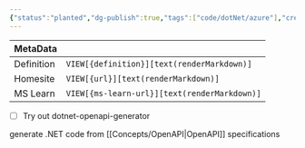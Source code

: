 ```yaml
---
{"status":"planted","dg-publish":true,"tags":["code/dotNet/azure"],"creation_date":"2024-05-06 16:40","definition":"undefined","ms-learn-url":"undefined","url":"https://github.com/StevenThuriot/dotnet-openapi-generator","aliases":null,"permalink":"/code/dotnet-openapi-generator/","dgPassFrontmatter":true}
---
```



| MetaData   |                                              |
| ---------- | -------------------------------------------- |
| Definition | `VIEW[{definition}][text(renderMarkdown)]`   |
| Homesite   | `VIEW[{url}][text(renderMarkdown)]`          |
| MS Learn   | `VIEW[{ms-learn-url}][text(renderMarkdown)]` |

- [ ] Try out  dotnet-openapi-generator

generate .NET code from [[Concepts/OpenAPI\|OpenAPI]] specifications
